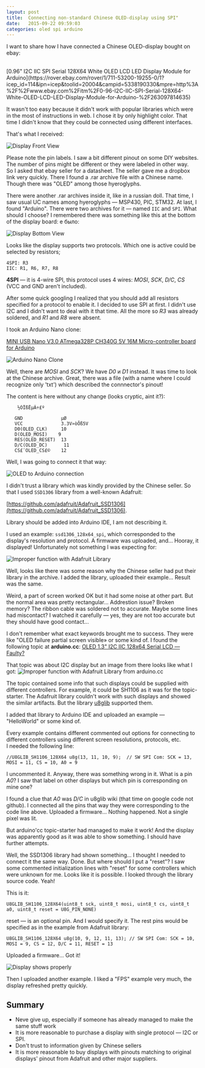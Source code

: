```yaml
---
layout: post
title:  Connecting non-standard Chinese OLED-display using SPI"
date:   2015-09-22 09:59:03
categories: oled spi arduino
---
```

I want to share how I have connected a Chinese OLED-display bought on ebay:

<br>
[0.96" I2C IIC SPI Serial 128X64 White OLED LCD LED Display Module for Arduino](https://rover.ebay.com/rover/1/711-53200-19255-0/1?icep_id=114&ipn=icep&toolid=20004&campid=5338190330&mpre=http%3A%2F%2Fwww.ebay.com%2Fitm%2F0-96-I2C-IIC-SPI-Serial-128X64-White-OLED-LCD-LED-Display-Module-for-Arduino-%2F263097814635)

It wasn't too easy because it didn't work with popular libraries which were in the most of instructions in web.
I chose it by only highlight color. That time I didn't know that they could be connected using different interfaces.

That's what I received: 

![Display Front View](/assets/01_oled_front.jpg)

Please note the pin labels. I saw a bit different pinout on some DIY websites. The number of pins might be different or they were labeled in other way.  
So I asked that ebay seller for a datasheet. The seller gave me a dropbox link very quickly. There I found a .rar archive file with a Chinese name. Though there was "OLED" among those hyeroglyphs.

There were another .rar archives inside it, like in a russian doll. That time, I saw usual UC names among hyeroglyphs — MSP430, PIC, STM32. At last, I found "Arduino".
There were two archives for it — named `IIC` and `SPI`. What should I choose? I remembered there was something like this at the bottom of the display board: 
е было:

![Display Bottom View](/assets/02_oled_back.jpg)


Looks like the display supports two protocols. Which one is active could be selected by resistors;

```
4SPI: R3
IIC: R1, R6, R7, R8
```

**4SPI** — it is 4-wire SPI, this protocol uses 4 wires: *MOSI*, *SCK*, *D/C*, *CS* (VCC and GND aren't included).

After some quick googling I realized that you should add all resistors specified for a protocol to enable it.
I decided to use SPI at first. I didn't use I2C and I didn't want to deal with it that time. All the more so *R3* was already soldered, and *R1* and *R8* were absent.

I took an Arduino Nano clone:

[MINI USB Nano V3.0 ATmega328P CH340G 5V 16M Micro-controller board for Arduino](https://rover.ebay.com/rover/1/711-53200-19255-0/1?icep_id=114&ipn=icep&toolid=20004&campid=5338190330&mpre=http%3A%2F%2Fwww.ebay.com%2Fitm%2FMINI-USB-Nano-V3-0-ATmega328P-CH340G-5V-16M-Micro-controller-board-for-Arduino-%2F381374550571)

![Arduino Nano Clone](/assets/03_funduino_nano.jpg)

Well, there are *MOSI* and *SCK*? We have *D0* и *D1* instead. It was time to look at the Chinese archive. Great, there was a file (with a name where I could recognize only 'txt') which described the connnector's pinout!

The content is here without any change (looks cryptic, aint it?):

```
	½ÓÏßËµÃ÷£º
 
   GND              µØ
   VCC              3.3V»òÕß5V
   D0(OLED_CLK)     10
   D(OLED_MOSI)    9
   RES(OLED_RESET)  13
   D/C(OLED_DC)      11
   CS£¨OLED_CS£©    12
```

Well, I was going to connect it that way:

![OLED to Arduino connection](/assets/04_oled_connected.jpg)

I didn't trust a library which was kindly provided by the Chinese seller. So that I used `SSD1306` library from a well-known Adafruit:

[https://github.com/adafruit/Adafruit_SSD1306](https://github.com/adafruit/Adafruit_SSD1306).

Library should be added into Arduino IDE, I am not describing it.

I used an example: `ssd1306_128x64_spi`, which corresponded to the display's resolution and protocol. A firmware was uploaded, and... Hooray, it displayed! Unfortunately not something I was expecting for:

![Improper function with Adafruit Library](/assets/05_oled_failure.jpg)

Well, looks like there was some reason why the Chinese seller had put their library in the archive. I added the library, uploaded their example... Result was the same.

Weird, a part of screen worked OK but it had some noise at other part. But the normal area was pretty rectangular... Addrestion issue? Broken memory? The ribbon cable was soldered not to accurate. Maybe some lines had miscontact? I watched it carefully — yes, they are not too accurate but they should have good contact...

I don't remember what exact keywords brought me to success. They were like "OLED failure partial screen visible» or some kind of. I found the following topic at **arduino.cc**:
[OLED 1.3" I2C IIC 128x64 Serial LCD — Faulty?](http://forum.arduino.cc/index.php?topic=259186.0)

That topic was about I2C display but an image from there looks like what I got:
![Improper function with Adafruit Library from arduino.cc](/assets/06_oled_failure_from_arduino_cc.jpg)

The topic contained some info that such displays could be supplied with different controllers. For example, it could be SH1106 as it was for the topic-starter. The Adafruit library couldn't work with such displays and showed the similar artifacts.
But the library [u8glib](https://github.com/olikraus/u8glib) supported them.

I added that library to Arduino IDE and uploaded an example — "HelloWorld" or some kind of.

Every example contains different commented out options for connecting to different controllers using different screen resolutions, protocols, etc.
<br>
I needed the following line:

```
//U8GLIB_SH1106_128X64 u8g(13, 11, 10, 9);	// SW SPI Com: SCK = 13, MOSI = 11, CS = 10, A0 = 9
```
I uncommented it. Anyway, there was something wrong in it. What is a pin *A0*? I saw that label on other displays but which pin is corresponding on mine one? 

I found a clue that *A0* was *D/C* in u8glib wiki (that time on google code not github).
I connected all the pins that way they were corresponding to the code line above. Uploaded a firmware... Nothing happened. Not a single pixel was lit.

But arduino'cc topic-starter had managed to make it work! And the display was apparently good as it was able to show something. I should have further attempts.

Well, the SSD1306 library had shown something... I thought I needed to connect it the same way. Done. But where should I put a "reset"?
I saw some commented initialization lines with "reset" for some controllers which were unknown for me.
Looks like it is possible. I looked through the library source code. Yeah!

This is it:

```
U8GLIB_SH1106_128X64(uint8_t sck, uint8_t mosi, uint8_t cs, uint8_t a0, uint8_t reset = U8G_PIN_NONE) 
```

reset — is an optional pin. And I would specify it. The rest pins would be specified as in the example from Adafruit library:

```
U8GLIB_SH1106_128X64 u8g(10, 9, 12, 11, 13); // SW SPI Com: SCK = 10, MOSI = 9, CS = 12, D/C = 11, RESET = 13
```
Uploaded a firmware... Got it!

![Display shows properly](/assets/07_oled_ok.jpg)

Then I uploaded another example. I liked a "FPS" example very much, the display refreshed pretty quickly.

## Summary

- Neve give up, especially if someone has already managed to make the same stuff work
- It is more reasonable to purchase a display with single protocol — I2C or SPI.
- Don't trust to information given by Chinese sellers
- It is more reasonable to buy displays with pinouts matching to original displays' pinout from Adafruit and other major suppliers.
